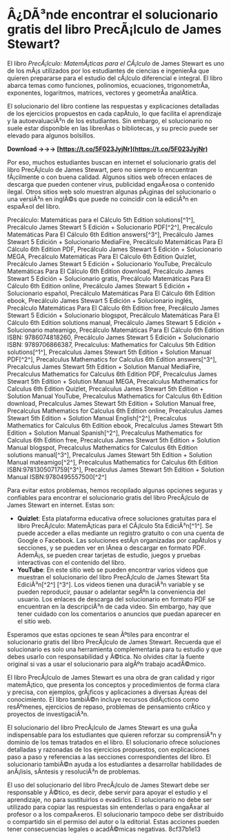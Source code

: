 # Â¿DÃ³nde encontrar el solucionario gratis del libro PrecÃ¡lculo de James Stewart?
 
El libro *PrecÃ¡lculo: MatemÃ¡ticas para el CÃ¡lculo* de James Stewart es uno de los mÃ¡s utilizados por los estudiantes de ciencias e ingenierÃ­a que quieren prepararse para el estudio del cÃ¡lculo diferencial e integral. El libro abarca temas como funciones, polinomios, ecuaciones, trigonometrÃ­a, exponentes, logaritmos, matrices, vectores y geometrÃ­a analÃ­tica.
 
El solucionario del libro contiene las respuestas y explicaciones detalladas de los ejercicios propuestos en cada capÃ­tulo, lo que facilita el aprendizaje y la autoevaluaciÃ³n de los estudiantes. Sin embargo, el solucionario no suele estar disponible en las librerÃ­as o bibliotecas, y su precio puede ser elevado para algunos bolsillos.
 
**Download →→→ [https://t.co/5F023JyjNr](https://t.co/5F023JyjNr)**


 
Por eso, muchos estudiantes buscan en internet el solucionario gratis del libro PrecÃ¡lculo de James Stewart, pero no siempre lo encuentran fÃ¡cilmente o con buena calidad. Algunos sitios web ofrecen enlaces de descarga que pueden contener virus, publicidad engaÃ±osa o contenido ilegal. Otros sitios web solo muestran algunas pÃ¡ginas del solucionario o una versiÃ³n en inglÃ©s que puede no coincidir con la ediciÃ³n en espaÃ±ol del libro.
 
Precálculo: Matemáticas para el Cálculo 5th Edition solutions[^1^],  Precálculo James Stewart 5 Edición + Solucionario PDF[^2^],  Precálculo Matemáticas Para El Cálculo 6th Edition answers[^3^],  Precálculo James Stewart 5 Edición + Solucionario MediaFire,  Precálculo Matemáticas Para El Cálculo 6th Edition PDF,  Precálculo James Stewart 5 Edición + Solucionario MEGA,  Precálculo Matemáticas Para El Cálculo 6th Edition Quizlet,  Precálculo James Stewart 5 Edición + Solucionario YouTube,  Precálculo Matemáticas Para El Cálculo 6th Edition download,  Precálculo James Stewart 5 Edición + Solucionario gratis,  Precálculo Matemáticas Para El Cálculo 6th Edition online,  Precálculo James Stewart 5 Edición + Solucionario español,  Precálculo Matemáticas Para El Cálculo 6th Edition ebook,  Precálculo James Stewart 5 Edición + Solucionario inglés,  Precálculo Matemáticas Para El Cálculo 6th Edition free,  Precálculo James Stewart 5 Edición + Solucionario blogspot,  Precálculo Matemáticas Para El Cálculo 6th Edition solutions manual,  Precálculo James Stewart 5 Edición + Solucionario mateamigo,  Precálculo Matemáticas Para El Cálculo 6th Edition ISBN: 9786074818260,  Precálculo James Stewart 5 Edición + Solucionario ISBN: 9789706866387,  Precalculus: Mathematics for Calculus 5th Edition solutions[^1^],  Precalculus James Stewart 5th Edition + Solution Manual PDF[^2^],  Precalculus Mathematics for Calculus 6th Edition answers[^3^],  Precalculus James Stewart 5th Edition + Solution Manual MediaFire,  Precalculus Mathematics for Calculus 6th Edition PDF,  Precalculus James Stewart 5th Edition + Solution Manual MEGA,  Precalculus Mathematics for Calculus 6th Edition Quizlet,  Precalculus James Stewart 5th Edition + Solution Manual YouTube,  Precalculus Mathematics for Calculus 6th Edition download,  Precalculus James Stewart 5th Edition + Solution Manual free,  Precalculus Mathematics for Calculus 6th Edition online,  Precalculus James Stewart 5th Edition + Solution Manual English[^2^],  Precalculus Mathematics for Calculus 6th Edition ebook,  Precalculus James Stewart 5th Edition + Solution Manual Spanish[^2^],  Precalculus Mathematics for Calculus 6th Edition free,  Precalculus James Stewart 5th Edition + Solution Manual blogspot,  Precalculus Mathematics for Calculus 6th Edition solutions manual[^3^],  Precalculus James Stewart 5th Edition + Solution Manual mateamigo[^2^],  Precalculus Mathematics for Calculus 6th Edition ISBN:9781305071759[^3^],  Precalculus James Stewart 5th Edition + Solution Manual ISBN:9780495557500[^2^]
 
Para evitar estos problemas, hemos recopilado algunas opciones seguras y confiables para encontrar el solucionario gratis del libro PrecÃ¡lculo de James Stewart en internet. Estas son:
 
- **Quizlet**: Esta plataforma educativa ofrece soluciones gratuitas para el libro PrecÃ¡lculo: MatemÃ¡ticas para el CÃ¡lculo 5ta EdiciÃ³n[^1^]. Se puede acceder a ellas mediante un registro gratuito o con una cuenta de Google o Facebook. Las soluciones estÃ¡n organizadas por capÃ­tulos y secciones, y se pueden ver en lÃ­nea o descargar en formato PDF. AdemÃ¡s, se pueden crear tarjetas de estudio, juegos y pruebas interactivas con el contenido del libro.
- **YouTube**: En este sitio web se pueden encontrar varios videos que muestran el solucionario del libro PrecÃ¡lculo de James Stewart 5ta EdiciÃ³n[^2^] [^3^]. Los videos tienen una duraciÃ³n variable y se pueden reproducir, pausar o adelantar segÃºn la conveniencia del usuario. Los enlaces de descarga del solucionario en formato PDF se encuentran en la descripciÃ³n de cada video. Sin embargo, hay que tener cuidado con los comentarios o anuncios que puedan aparecer en el sitio web.

Esperamos que estas opciones te sean Ãºtiles para encontrar el solucionario gratis del libro PrecÃ¡lculo de James Stewart. Recuerda que el solucionario es solo una herramienta complementaria para tu estudio y que debes usarlo con responsabilidad y Ã©tica. No olvides citar la fuente original si vas a usar el solucionario para algÃºn trabajo acadÃ©mico.
  
El libro PrecÃ¡lculo de James Stewart es una obra de gran calidad y rigor matemÃ¡tico, que presenta los conceptos y procedimientos de forma clara y precisa, con ejemplos, grÃ¡ficos y aplicaciones a diversas Ã¡reas del conocimiento. El libro tambiÃ©n incluye recursos didÃ¡cticos como resÃºmenes, ejercicios de repaso, problemas de pensamiento crÃ­tico y proyectos de investigaciÃ³n.
 
El solucionario del libro PrecÃ¡lculo de James Stewart es una guÃ­a indispensable para los estudiantes que quieren reforzar su comprensiÃ³n y dominio de los temas tratados en el libro. El solucionario ofrece soluciones detalladas y razonadas de los ejercicios propuestos, con explicaciones paso a paso y referencias a las secciones correspondientes del libro. El solucionario tambiÃ©n ayuda a los estudiantes a desarrollar habilidades de anÃ¡lisis, sÃ­ntesis y resoluciÃ³n de problemas.
 
El uso del solucionario del libro PrecÃ¡lculo de James Stewart debe ser responsable y Ã©tico, es decir, debe servir para apoyar el estudio y el aprendizaje, no para sustituirlos o evadirlos. El solucionario no debe ser utilizado para copiar las respuestas sin entenderlas o para engaÃ±ar al profesor o a los compaÃ±eros. El solucionario tampoco debe ser distribuido o compartido sin el permiso del autor o la editorial. Estas acciones pueden tener consecuencias legales o acadÃ©micas negativas.
 8cf37b1e13
 
